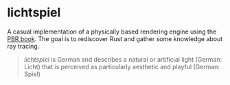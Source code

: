 # lichtspiel
A casual implementation of a physically based rendering engine using the [PBR book](https://pbr-book.org/).
The goal is to rediscover Rust and gather some knowledge about ray tracing.

> *lichtspiel* is German and describes a natural or artificial light (German: Licht) that is perceived as particularly aesthetic and playful (German: Spiel)
